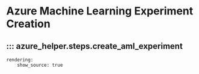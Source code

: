 # Azure Machine Learning Experiment Creation

## ::: azure_helper.steps.create_aml_experiment
    rendering:
        show_source: true
